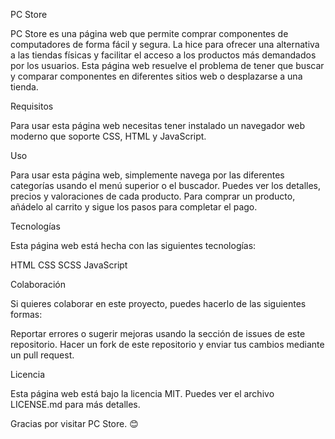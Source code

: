 PC Store

PC Store es una página web que permite comprar componentes de computadores de forma fácil y segura. La hice para ofrecer una alternativa a las tiendas físicas y facilitar el acceso a los productos más demandados por los usuarios. Esta página web resuelve el problema de tener que buscar y comparar componentes en diferentes sitios web o desplazarse a una tienda.

Requisitos

Para usar esta página web necesitas tener instalado un navegador web moderno que soporte CSS, HTML y JavaScript.

Uso

Para usar esta página web, simplemente navega por las diferentes categorías usando el menú superior o el buscador. Puedes ver los detalles, precios y valoraciones de cada producto. Para comprar un producto, añádelo al carrito y sigue los pasos para completar el pago.

Tecnologías

Esta página web está hecha con las siguientes tecnologías:

HTML
CSS
SCSS
JavaScript


Colaboración

Si quieres colaborar en este proyecto, puedes hacerlo de las siguientes formas:

Reportar errores o sugerir mejoras usando la sección de issues de este repositorio.
Hacer un fork de este repositorio y enviar tus cambios mediante un pull request.

Licencia

Esta página web está bajo la licencia MIT. Puedes ver el archivo LICENSE.md para más detalles.

Gracias por visitar PC Store. 😊
